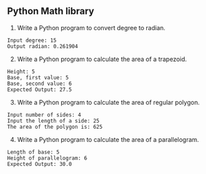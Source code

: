 ## Python Math library

1. Write a Python program to convert degree to radian.
```
Input degree: 15
Output radian: 0.261904
```

2. Write a Python program to calculate the area of a trapezoid.
```
Height: 5
Base, first value: 5
Base, second value: 6
Expected Output: 27.5
```

3. Write a Python program to calculate the area of regular polygon.
```
Input number of sides: 4
Input the length of a side: 25
The area of the polygon is: 625
```

4. Write a Python program to calculate the area of a parallelogram. 
```
Length of base: 5
Height of parallelogram: 6
Expected Output: 30.0
```



